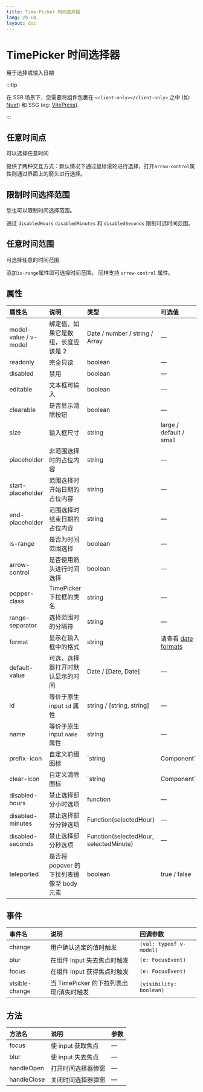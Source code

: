 ```yaml
---
title: Time-Picker 时间选择器
lang: zh-CN
layout: doc
---
```


<script setup>
import BasicComp from "../examples/time-picker/basic.vue";
import BasicRangeComp from "../examples/time-picker/basic-range.vue";
import RangeComp from "../examples/time-picker/range.vue";
</script>

# TimePicker 时间选择器

用于选择或输入日期

:::tip

在 SSR 场景下，您需要将组件包裹在 `<client-only></client-only>` 之中 (如: [Nuxt](https://nuxt.com/v3)) 和 SSG (eg: [VitePress](https://vitepress.vuejs.org/)).

:::

## 任意时间点

可以选择任意时间

提供了两种交互方式：默认情况下通过鼠标滚轮进行选择，打开`arrow-control`属性则通过界面上的箭头进行选择。

<CodePreview comp-name="time-picker" demo-name="basic" demo-type="docs">
  <ClientOnly>
    <BasicComp />
  </ClientOnly>
</CodePreview>

## 限制时间选择范围

您也可以限制时间选择范围。

通过  `disabledHours` `disabledMinutes` 和 `disabledSeconds` 限制可选时间范围。

<CodePreview comp-name="time-picker" demo-name="basic-range" demo-type="docs">
  <ClientOnly>
    <BasicRangeComp />
  </ClientOnly>
</CodePreview>

## 任意时间范围

可选择任意的时间范围

添加`is-range`属性即可选择时间范围。 同样支持 `arrow-control` 属性。

<CodePreview comp-name="time-picker" demo-name="range" demo-type="docs">
  <ClientOnly>
    <RangeComp />
  </ClientOnly>
</CodePreview>

## 属性

| 属性名                | 说明                                      | 类型                                   | 可选值                                                       | 默认值      |
| :-------------------- | :---------------------------------------- | :------------------------------------- | :----------------------------------------------------------- | :---------- |
| model-value / v-model | 绑定值，如果它是数组，长度应该是 2        | Date / number / string / Array         | —                                                            | —           |
| readonly              | 完全只读                                  | boolean                                | —                                                            | false       |
| disabled              | 禁用                                      | boolean                                | —                                                            | false       |
| editable              | 文本框可输入                              | boolean                                | —                                                            | true        |
| clearable             | 是否显示清除按钮                          | boolean                                | —                                                            | true        |
| size                  | 输入框尺寸                                | string                                 | large / default / small                                      | —           |
| placeholder           | 非范围选择时的占位内容                    | string                                 | —                                                            | —           |
| start-placeholder     | 范围选择时开始日期的占位内容              | string                                 | —                                                            | —           |
| end-placeholder       | 范围选择时结束日期的占位内容              | string                                 | —                                                            | —           |
| is-range              | 是否为时间范围选择                        | boolean                                | —                                                            | false       |
| arrow-control         | 是否使用箭头进行时间选择                  | boolean                                | —                                                            | false       |
| popper-class          | TimePicker 下拉框的类名                   | string                                 | —                                                            | —           |
| range-separator       | 选择范围时的分隔符                        | string                                 | —                                                            | '-'         |
| format                | 显示在输入框中的格式                      | string                                 | 请查看 [date formats](https://element-plus.org/en-US/component/date-picker.html#date-formats) | HH:mm:ss    |
| default-value         | 可选，选择器打开时默认显示的时间          | Date / [Date, Date]                    | —                                                            | —           |
| id                    | 等价于原生 input `id` 属性                | string / [string, string]              | —                                                            | -           |
| name                  | 等价于原生 input `name` 属性              | string                                 | —                                                            | —           |
| prefix-icon           | 自定义前缀图标                            | `string | Component`                   | —                                                            | Clock       |
| clear-icon            | 自定义清除图标                            | `string | Component`                   | —                                                            | CircleClose |
| disabled-hours        | 禁止选择部分小时选项                      | function                               | —                                                            | —           |
| disabled-minutes      | 禁止选择部分分钟选项                      | Function(selectedHour)                 | —                                                            | —           |
| disabled-seconds      | 禁止选择部分秒选项                        | Function(selectedHour, selectedMinute) | —                                                            | —           |
| teleported            | 是否将 popover 的下拉列表镜像至 body 元素 | boolean                                | true / false                                                 | true        |

## 事件

| 事件名         | 说明                                    | 回调参数                |
| :------------- | :-------------------------------------- | :---------------------- |
| change         | 用户确认选定的值时触发                  | `(val: typeof v-model)` |
| blur           | 在组件 Input 失去焦点时触发             | `(e: FocusEvent)`       |
| focus          | 在组件 Input 获得焦点时触发             | `(e: FocusEvent)`       |
| visible-change | 当 TimePicker 的下拉列表出现/消失时触发 | `(visibility: boolean)` |

## 方法

| 方法名      | 说明               | 参数 |
| :---------- | :----------------- | :--- |
| focus       | 使 input 获取焦点  | —    |
| blur        | 使 input 失去焦点  | —    |
| handleOpen  | 打开时间选择器弹窗 | —    |
| handleClose | 关闭时间选择器弹窗 | —    |
